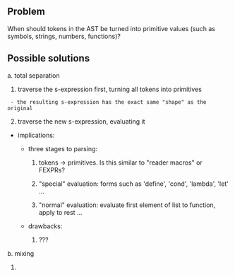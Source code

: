 Problem
-----

When should tokens in the AST be turned into primitive values (such as symbols, strings, numbers, functions)?



Possible solutions
-----

 a. total separation

   1. traverse the s-expression first, turning all tokens into primitives

     - the resulting s-expression has the exact same "shape" as the original

   2. traverse the new s-expression, evaluating it

   - implications:

     - three stages to parsing:
  
       1. tokens -> primitives.  Is this similar to "reader macros" or FEXPRs?

       2. "special" evaluation:  forms such as 'define', 'cond', 'lambda', 'let' ...

       3. "normal" evaluation:  evaluate first element of list to function, apply to rest ...

     - drawbacks:

       1. ???


 b. mixing

   1. 